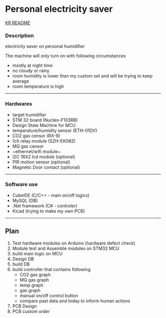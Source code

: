 # Personal electricity saver

[KR README](https://github.com/JulyJun/pes/blob/main/READMEko.md)

### Description
 electricity saver on personal humidifier


 
The machine will only turn on with following circumstances

- mostly at night time
- no cloudy or rainy
- room humidity is lower than my custom set and will be trying to keep average
- room temperature is high

* * *

### Hardwares
- target humidifier
- STM 32 board (Nucleo-F103RB)
- Design State Machine for MCU
- temperature/humidity sensor (ETH-01DV)
- CO2 gas censor (RX-9)
- 1ch relay module (SZH-EK082)
- MQ gas censor
- ~ethernet/wifi module~
- I2C 16X2 lcd module (optional)
- PIR motion sensor (optional)
- Magnetic Door contact (optional)

 * * *

### Software use
- CubeIDE (C/C++ - main on/off logics)
- MySQL (DB)
- .Net framework (C# - controler)
- Kicad (trying to make my own PCB)

* * *

## Plan

1. Test hardware modules on Arduino (hardware defect check)
2. Module test and Assemble modules on STM32 MCU
3. build main logic on MCU
4. Design DB
5. build DB
6. build controller that contains following
   - CO2 gas graph
   - MQ gas graph
   - temp graph
   - gas graph
   - manual on/off control button
   - compare past data and today to inform human actions
7. PCB Design
8. PCB custom order
